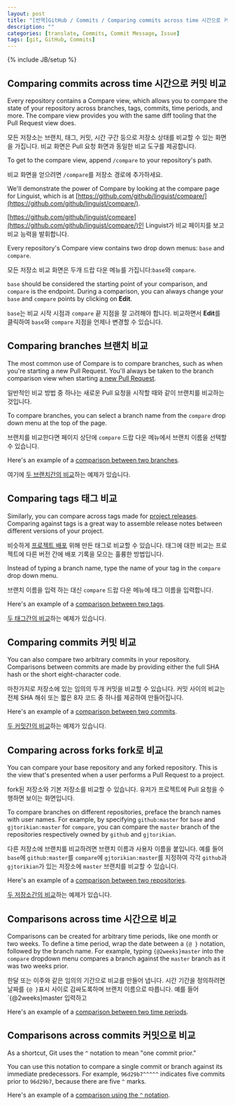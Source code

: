 ```yaml
---
layout: post
title: "[번역]GitHub / Commits / Comparing commits across time 시간으로 커밋 비교"
description: ""
categories: [translate, Commits, Commit Message, Issue]
tags: [git, GitHub, Commits]
---
```

{% include JB/setup %}

## Comparing commits across time 시간으로 커밋 비교

Every repository contains a Compare view, which allows you to compare the state of your repository across branches, tags, commits, time periods, and more. The compare view provides you with the same diff tooling that the Pull Request view does.

모든 저장소는 브랜치, 태그, 커밋, 시간 구간 등으로 저장소 상태를 비교할 수 있는 화면을 가집니다. 비교 화면은 Pull 요청 화면과 동일한 비교 도구를 제공합니다.

To get to the compare view, append `/compare` to your repository's path.

비교 화면을 얻으려면 `/compare`를 저장소 경로에 추가하세요.

We'll demonstrate the power of Compare by looking at the compare page for Linguist, which is at [https://github.com/github/linguist/compare/](https://github.com/github/linguist/compare/).

<!-- TODO:좀 더 다듬기 -->
[https://github.com/github/linguist/compare](https://github.com/github/linguist/compare/)인 Linguist가 비교 페이지를 보고 비교 능력을 발휘합니다.

Every repository's Compare view contains two drop down menus: `base` and `compare`.

모든 저장소 비교 화면은 두개 드랍 다운 메뉴를 가집니다:`base`와 `compare`.

`base` should be considered the starting point of your comparison, and `compare` is the endpoint. During a comparison, you can always change your `base` and `compare` points by clicking on **Edit**.

`base`는 비교 시작 시점과 `compare` 끝 지점을 잘 고려해야 합니다. 비교하면서 **Edit**를 클릭하여 `base`와 `compare` 지점을 언제나 변경할 수 있습니다.


## Comparing branches 브랜치 비교

The most common use of Compare is to compare branches, such as when you're starting a new Pull Request. You'll always be taken to the branch comparison view when starting [a new Pull Request](https://help.github.com/articles/creating-a-pull-request).

일반적인 비교 방법 중 하나는 새로운 Pull 요청을 시작할 때와 같이 브랜치를 비교하는 것입니다. 

To compare branches, you can select a branch name from the `compare` drop down menu at the top of the page.

브랜치를 비교한다면 페이지 상단에 `compare` 드랍 다운 메뉴에서 브랜치 이름을 선택할 수 있습니다.

Here's an example of a [comparison between two branches](https://github.com/github/linguist/compare/jenkins-pluginspec).

여기에 [두 브랜치간의 비교](https://github.com/github/linguist/compare/jenkins-pluginspec)하는 예제가 있습니다.


## Comparing tags 태그 비교

Similarly, you can compare across tags made for [project releases](https://help.github.com/articles/creating-releases). Comparing against tags is a great way to assemble release notes between different versions of your project.

비슷하게 [프로젝트 배포](https://help.github.com/articles/creating-releases) 위해 만든 태그로 비교할 수 있습니다. 태그에 대한 비교는 프로젝트에 다른 버전 간에 배포 기록을 모으는 훌륭한 방법입니다.

Instead of typing a branch name, type the name of your tag in the `compare` drop down menu.

브랜치 이름을 입력 하는 대신 `compare` 드랍 다운 메뉴에 태그 이름을 입력합니다.

Here's an example of a [comparison between two tags](https://github.com/github/linguist/compare/v2.2.0...v2.3.3).

[두 태그간의 비교](https://github.com/github/linguist/compare/v2.2.0...v2.3.3)하는 예제가 있습니다.


## Comparing commits 커밋 비교

You can also compare two arbitrary commits in your repository. Comparisons between commits are made by providing either the full SHA hash or the short eight-character code.

마찬가지로 저장소에 있는 임의의 두개 커밋을 비교할 수 있습니다. 커밋 사이의 비교는 전체 SHA 해쉬 또는 짧은 8자 코드 중 하나를 제공하여 만들어집니다.

Here's an example of a [comparison between two commits](https://github.com/github/linguist/compare/96d29b7662f148842486d46117786ccb7fcc8018...a20631af040b4901b7341839d9e76e31994adda3).

[두 커밋간의 비교](https://github.com/github/linguist/compare/96d29b7662f148842486d46117786ccb7fcc8018...a20631af040b4901b7341839d9e76e31994adda3)하는 예제가 있습니다.


## Comparing across forks fork로 비교

You can compare your base repository and any forked repository. This is the view that's presented when a user performs a Pull Request to a project.

fork된 저장소와 기본 저장소를 비교할 수 있습니다. 유저가 프로젝트에 Pull 요청을 수행하면 보이는 화면입니다.

To compare branches on different repositories, preface the branch names with user names. For example, by specifying `github:master` for `base` and `gjtorikian:master` for `compare`, you can compare the `master` branch of the repositories respectively owned by `github` and `gjtorikian`.

다른 저장소에 브랜치를 비교하려면 브랜치 이름과 사용자 이름을 붙입니다. 예를 들어 `base`에 `github:master`를 `compare`에 `gjtorikian:master`를 지정하여 각각 `github`과 `gjtorikian`가 있는 저장소에 `master` 브랜치를 비교할 수 있습니다. 

Here's an example of a [comparison between two repositories](https://github.com/gjtorikian/linguist/compare/github:master...gjtorikian:master).

[두 저장소간의 비교](https://github.com/gjtorikian/linguist/compare/github:master...gjtorikian:master)하는 예제가 있습니다.

## Comparisons across time 시간으로 비교

Comparisons can be created for arbitrary time periods, like one month or two weeks. To define a time period, wrap the date between a `{@ }` notation, followed by the branch name. For example, typing `{@2weeks}master` into the `compare` dropdown menu compares a branch against the `master` branch as it was two weeks prior.

한달 또는 이주와 같은 임의의 기간으로 비교를 만들어 냅니다. 시간 기간을 정의하려면 날짜를 `{@ }`표시 사이로 감싸도록하며 브랜치 이름으로 따릅니다. 예를 들어 `{@2weeks}master 입력하고 

Here's an example of a [comparison between two time periods](https://github.com/github/linguist/compare/master@%7B1month%7D...master).



## Comparisons across commits 커밋으로 비교

As a shortcut, Git uses the `^` notation to mean "one commit prior."

You can use this notation to compare a single commit or branch against its immediate predecessors. For example, `96d29b7^^^^^` indicates five commits prior to `96d29b7`, because there are five `^` marks.

Here's an example of a [comparison using the `^` notation](https://github.com/github/linguist/compare/96d29b7662f148842486d46117786ccb7fcc8018%5E%5E%5E%5E%5E...96d29b7662f148842486d46117786ccb7fcc8018).

